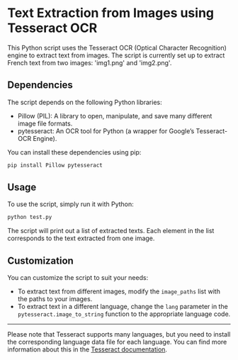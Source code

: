 # Text Extraction from Images using Tesseract OCR

This Python script uses the Tesseract OCR (Optical Character Recognition) engine to extract text from images. The script is currently set up to extract French text from two images: 'img1.png' and 'img2.png'.

## Dependencies

The script depends on the following Python libraries:

- Pillow (PIL): A library to open, manipulate, and save many different image file formats.
- pytesseract: An OCR tool for Python (a wrapper for Google’s Tesseract-OCR Engine).

You can install these dependencies using pip:

```sh
pip install Pillow pytesseract
```

## Usage

To use the script, simply run it with Python:

```sh
python test.py
```

The script will print out a list of extracted texts. Each element in the list corresponds to the text extracted from one image.

## Customization

You can customize the script to suit your needs:

- To extract text from different images, modify the `image_paths` list with the paths to your images.
- To extract text in a different language, change the `lang` parameter in the `pytesseract.image_to_string` function to the appropriate language code.

---

Please note that Tesseract supports many languages, but you need to install the corresponding language data file for each language. You can find more information about this in the [Tesseract documentation](https://tesseract-ocr.github.io/tessdoc/Data-Files.html).
